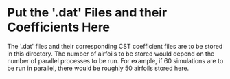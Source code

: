 # Put the '.dat' Files and their Coefficients Here

The '.dat' files and their corresponding CST coefficient files are to be stored in this directory. The number of airfoils to be stored would depend on the number of parallel processes to be run. For example, if 60 simulations are to be run in parallel, there would be roughly 50 airfoils stored here.
